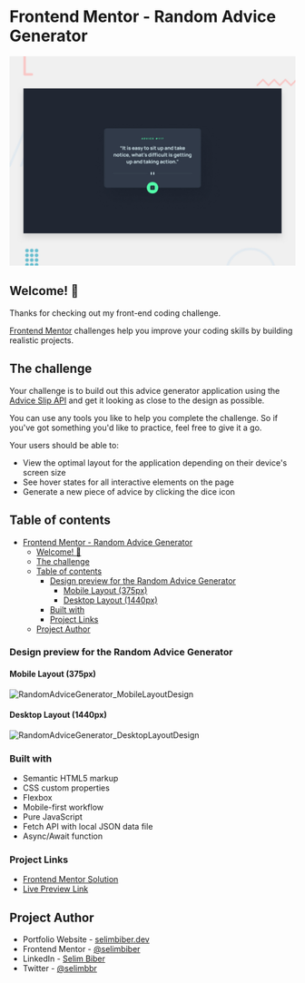 # Frontend Mentor - Random Advice Generator

![Design preview for the Random Advice Generator coding challenge](./design/desktop-preview.jpg)

## Welcome! 👋

Thanks for checking out my front-end coding challenge.

[Frontend Mentor](https://www.frontendmentor.io) challenges help you improve your coding skills by building realistic projects.

## The challenge

Your challenge is to build out this advice generator application using the [Advice Slip API](https://api.adviceslip.com) and get it looking as close to the design as possible.

You can use any tools you like to help you complete the challenge. So if you've got something you'd like to practice, feel free to give it a go.

Your users should be able to:

- View the optimal layout for the application depending on their device's screen size
- See hover states for all interactive elements on the page
- Generate a new piece of advice by clicking the dice icon

## Table of contents
- [Frontend Mentor - Random Advice Generator](#frontend-mentor---random-advice-generator)
  - [Welcome! 👋](#welcome-)
  - [The challenge](#the-challenge)
  - [Table of contents](#table-of-contents)
    - [Design preview for the Random Advice Generator](#design-preview-for-the-random-advice-generator)
      - [Mobile Layout (375px)](#mobile-layout-375px)
      - [Desktop Layout (1440px)](#desktop-layout-1440px)
    - [Built with](#built-with)
    - [Project Links](#project-links)
  - [Project Author](#project-author)

### Design preview for the Random Advice Generator

#### Mobile Layout (375px)

![RandomAdviceGenerator_MobileLayoutDesign](https://github.com/selimbiber/RandomGenerators/assets/117529414/cbd630cd-8bc0-40d8-93c9-4e2c256949ec)

#### Desktop Layout (1440px)

![RandomAdviceGenerator_DesktopLayoutDesign](https://github.com/selimbiber/RandomGenerators/assets/117529414/6e5fa8b4-930b-44f8-9ffb-d1a1816f24ee)

### Built with

- Semantic HTML5 markup
- CSS custom properties
- Flexbox
- Mobile-first workflow
- Pure JavaScript
- Fetch API with local JSON data file
- Async/Await function

### Project Links

- [Frontend Mentor Solution](https://www.frontendmentor.io/solutions/random-advice-generator-9TIOYFfgep)
- [Live Preview Link](https://htmlpreview.github.io/?https://github.com/selimbiber/RandomGenerators/blob/main/RandomAdviceGenerator/index.html)

## Project Author

- Portfolio Website - [selimbiber.dev](https://www.selimbiber.dev)
- Frontend Mentor - [@selimbiber](https://www.frontendmentor.io/profile/selimbiber)
- LinkedIn - [Selim Biber](https://linkedin.com/in/selim-biber-406550214)
- Twitter - [@selimbbr](https://www.twitter.com/selimbbr)
